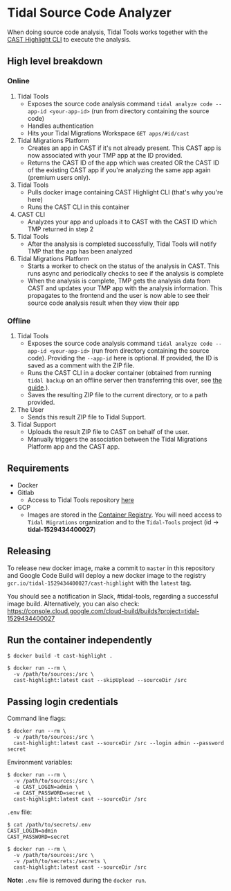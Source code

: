 # Tidal Source Code Analyzer

When doing source code analysis, Tidal Tools works together with the [CAST Highlight CLI](https://www.castsoftware.com/products/highlight) to execute the analysis.

## High level breakdown

### Online

1. Tidal Tools
    - Exposes the source code analysis command `tidal analyze code --app-id <your-app-id>` (run from directory containing the source code)
    - Handles authentication
    - Hits your Tidal Migrations Workspace `GET apps/#id/cast`
2. Tidal Migrations Platform
    - Creates an app in CAST if it's not already present. This CAST app is now associated with your TMP app at the ID provided.
    - Returns the CAST ID of the app which was created OR the CAST ID of the existing CAST app if you're analyzing the same app again (premium users only).
3. Tidal Tools
    - Pulls docker image containing CAST Highlight CLI (that's why you're here)
    - Runs the CAST CLI in this container
4. CAST CLI
    - Analyzes your app and uploads it to CAST with the CAST ID which TMP returned in step 2
5. Tidal Tools
    - After the analysis is completed successfully, Tidal Tools will notify TMP that the app has been analyzed
6. Tidal Migrations Platform
    - Starts a worker to check on the status of the analysis in CAST. This runs async and periodically checks to see if the analysis is complete
    - When the analysis is complete, TMP gets the analysis data from CAST and updates your TMP app with the analysis information. This propagates to the frontend and the user is now able to see their source code analysis result when they view their app

### Offline

1. Tidal Tools
    - Exposes the source code analysis command `tidal analyze code --app-id <your-app-id>` (run from directory containing the source code). Providing the `--app-id` here is optional. If provided, the ID is saved as a comment with the ZIP file.
    - Runs the CAST CLI in a docker container (obtained from running `tidal backup` on an offline server then transferring this over, see [the guide](https://guides.tidalmg.com/tidal-offline.html#create-the-tidal-tools-archive-file-for-offline-use).).
    - Saves the resulting ZIP file to the current directory, or to a path provided.
2. The User
    - Sends this result ZIP file to Tidal Support.
3. Tidal Support
    - Uploads the result ZIP file to CAST on behalf of the user.
    - Manually triggers the association between the Tidal Migrations Platform app and the CAST app.

## Requirements
- Docker 
- Gitlab
    - Access to Tidal Tools repository [here](https://gitlab.com/subdata/tidal-tools)
- GCP
    - Images are stored in the [Container Registry](https://console.cloud.google.com/gcr/images/tidal-1529434400027/global/cast-highlight?authuser=1&project=tidal-1529434400027). You will need access to `Tidal Migrations` organization and to the `Tidal-Tools` project (id -> **tidal-1529434400027**)

## Releasing

To release new docker image, make a commit to `master` in this repository and Google Code Build will deploy a new docker image to the registry `gcr.io/tidal-1529434400027/cast-highlight` with the `latest` tag.

You should see a notification in Slack, #tidal-tools, regarding a successful image build. Alternatively, you can also check: https://console.cloud.google.com/cloud-build/builds?project=tidal-1529434400027

## Run the container independently

```
$ docker build -t cast-highlight .

$ docker run --rm \
  -v /path/to/sources:/src \
  cast-highlight:latest cast --skipUpload --sourceDir /src 
```

## Passing login credentials

Command line flags:

```
$ docker run --rm \
  -v /path/to/sources:/src \
  cast-highlight:latest cast --sourceDir /src --login admin --password secret
```

Environment variables:

```
$ docker run --rm \
  -v /path/to/sources:/src \
  -e CAST_LOGIN=admin \
  -e CAST_PASSWORD=secret \
  cast-highlight:latest cast --sourceDir /src
```

`.env` file:

```
$ cat /path/to/secrets/.env
CAST_LOGIN=admin
CAST_PASSWORD=secret

$ docker run --rm \
  -v /path/to/sources:/src \
  -v /path/to/secrets:/secrets \
  cast-highlight:latest cast --sourceDir /src
```

**Note:** `.env` file is removed during the `docker run`.
